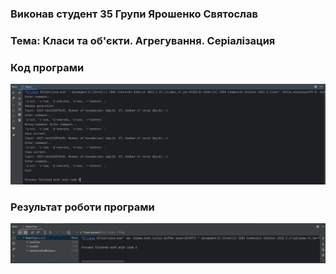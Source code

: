 ### Виконав студент 35 Групи Ярошенко Святослав
### Тема: Класи та об'єкти. Агрегування. Серіалізация

### Код програми
![Image alt](https://github.com/sxlav/35_yaroshenko_sviatoslav/blob/main/Task02/1.png)
### Результат роботи програми
![Image alt](https://github.com/sxlav/35_yaroshenko_sviatoslav/blob/main/Task02/2.png)
